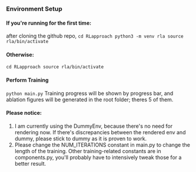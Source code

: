 ### Environment Setup
#### If you're running for the first time:
after cloning the github repo,
`
cd RLapproach
python3 -m venv rla
source rla/bin/activate
`
#### Otherwise:
`
cd RLapproach
source rla/bin/activate
`
#### Perform Training
`
python main.py
`
Training progress will be shown by progress bar, and ablation figures will be generated in the root folder; theres 5 of them.
#### Please notice:
1. I am currently using the DummyEnv, because there's no need for rendering now. If there's discrepancies between the rendered env and dummy, please stick to dummy as it is proven to work.
2. Please change the NUM_ITERATIONS constant in main.py to change the length of the training. Other training-related constants are in components.py, you'll probably have to intensively tweak those for a better result.
